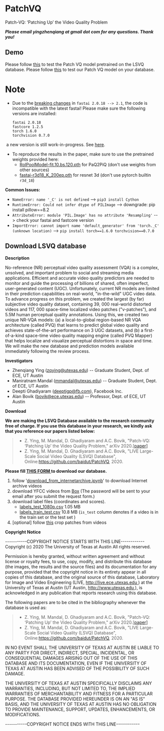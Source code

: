 # PatchVQ
Patch-VQ: ‘Patching Up’ the Video Quality Problem

***Please email yingzhenqiang at gmail dot com for any questions. Thank you!***

## Demo

Please follow [this](https://colab.research.google.com/drive/16bwA2Rm3Hp5xNyeRnrzm1MrtEvKkiRRS) to test the Patch VQ model pretrained on the LSVQ database.
Please follow [this](test_PVQ_on_new_datasets.ipynb) to test our Patch VQ model on your database.

# Note

* Due to the [breaking changes](https://github.com/fastai/fastai/blob/master/CHANGELOG.md#2018) in `fastai 2.0.18 --> 2.1`, the code is incompatible with the latest fastai! Please make sure the following versions are installed: 
  ```
  fastai 2.0.18
  fastcore 1.2.5
  torch 1.6.0
  torchvision 0.7.0
  ```

​	a new version is still work-in-progress. See [here](https://github.com/baidut/fastiqa). 

* To reproduce the results in the paper, make sure to use the pretrained weights provided here: 
  * [RoIPoolModel-fit.10.bs.120.pth](https://github.com/baidut/PatchVQ/releases/download/v0.1/RoIPoolModel-fit.10.bs.120.pth) for PaQ2PiQ (don't use weights from other sources)
  *  [fastai-r3d18_K_200ep.pth](https://github.com/baidut/PatchVQ/releases/download/v0.1/fastai-r3d18_K_200ep.pth) for resnet 3d (don't use pytorch builtin `r3d_18`)

**Common Issues:**

* `NameError: name '_C' is not defined`  --> `pip3 install Cython`
* `RuntimeError: Could not infer dtype of PILImage` --> downgrade: pip install pillow==8.2
* `AttributeError: module 'PIL.Image' has no attribute 'Resampling'` --> check your fastai and fastcore version
* `ImportError: cannot import name 'default_generator' from 'torch._C' (unknown location)` --> `pip install torch==1.6.0 torchvision==0.7.0`

## Download LSVQ database

**Description**

No-reference (NR) perceptual video quality assessment (VQA) is a complex, unsolved, and important problem to social and streaming media applications. Efficient and accurate video quality predictors are needed to monitor and guide the processing of billions of shared, often imperfect, user-generated content (UGC). Unfortunately, current NR models are limited in their prediction capabilities on real-world, "in-the-wild" UGC video data. To advance progress on this problem, we created the largest (by far) subjective video quality dataset, containing 39, 000 real-world distorted videos and 117, 000 space-time localized video patches ("v-patches"), and 5.5M human perceptual quality annotations. Using this, we created two unique NR-VQA models: (a) a local-to-global region-based NR VQA architecture (called PVQ) that learns to predict global video quality and achieves state-of-the-art performance on 3 UGC datasets, and (b) a first-of-a-kind space-time video quality mapping engine (called PVQ Mapper) that helps localize and visualize perceptual distortions in space and time. We will make the new database and prediction models available immediately following the review process.

**Investigators**

* Zhenqiang Ying (<zqying@utexas.edu>) -- Graduate Student, Dept. of ECE, UT Austin
* Maniratnam Mandal (<mmandal@utexas.edu>) -- Graduate Student, Dept. of ECE, UT Austin
* Deepti Ghadiyaram (<deeptigp@fb.com>), Facebook Inc.
* Alan Bovik ([bovik@ece.utexas.edu](mailto:bovik@ece.utexas.edu)) -- Professor, Dept. of ECE, UT Austin

**Download**

**We are making the LSVQ Database available to the research community free of charge. If you use this database in your research, we kindly ask that you reference our papers listed below:**

> - Z. Ying, M. Mandal, D. Ghadiyaram and A.C. Bovik, "Patch-VQ: ‘Patching Up’ the Video Quality Problem," arXiv 2020.[[paper\]](https://arxiv.org/pdf/2011.13544.pdf)
> - Z. Ying, M. Mandal, D. Ghadiyaram and A.C. Bovik, "LIVE Large-Scale Social Video Quality (LSVQ) Database", Online:https://github.com/baidut/PatchVQ, 2020.

**Please fill [THIS FORM ](https://forms.gle/kmRH2fCuVuLAfruq5) to download our database.**

1. follow '[download_from_internetarchive.ipynb](https://colab.research.google.com/drive/1Mz0xkd_c9F_NQCBOAWxO1LI_lE5sYMDx?usp=sharing)' to download Internet archive videos
2. download YFCC videos from [Box](https://utexas.box.com/s/3x10cuh5m2r85gcjmatgagkpf2ekgqwo) (The password will be sent to your email after you submit the request form.)
3. download label files (coordinates and scores).
    * [labels_test_1080p.csv](https://github.com/baidut/PatchVQ/releases/download/v0.1/labels_test_1080p.csv) 1.05 MB
    * [labels_train_test.csv](https://github.com/baidut/PatchVQ/releases/download/v0.1/labels_train_test.csv) 10.8 MB (`is_test` column denotes if a video is in the train set or the test set )
4. [optional] follow [this](https://colab.research.google.com/drive/1pMsLbLD8_5i2NV-l6o3alF3rmIsyzfKK?usp=sharing) crop patches from videos


**Copyright Notice**

-----------COPYRIGHT NOTICE STARTS WITH THIS LINE------------
Copyright (c) 2020 The University of Texas at Austin
All rights reserved.

Permission is hereby granted, without written agreement and without license or royalty fees, to use, copy, modify, and distribute this database (the images, the results and the source files) and its documentation for any purpose, provided that the copyright notice in its entirety appear in all copies of this database, and the original source of this database, Laboratory for Image and Video Engineering (LIVE, [http://live.ece.utexas.edu ](http://live.ece.utexas.edu/)) at the University of Texas at Austin (UT Austin, [http://www.utexas.edu ](http://www.utexas.edu/)), is acknowledged in any publication that reports research using this database.

The following papers are to be cited in the bibliography whenever the database is used as:

> - Z. Ying, M. Mandal, D. Ghadiyaram and A.C. Bovik, "Patch-VQ: ‘Patching Up’ the Video Quality Problem," arXiv 2020.[[paper\]](https://arxiv.org/pdf/2011.13544.pdf)
> - Z. Ying, M. Mandal, D. Ghadiyaram and A.C. Bovik, "LIVE Large-Scale Social Video Quality (LSVQ) Database", Online:https://github.com/baidut/PatchVQ, 2020.

IN NO EVENT SHALL THE UNIVERSITY OF TEXAS AT AUSTIN BE LIABLE TO ANY PARTY FOR DIRECT, INDIRECT, SPECIAL, INCIDENTAL, OR CONSEQUENTIAL DAMAGES ARISING OUT OF THE USE OF THIS DATABASE AND ITS DOCUMENTATION, EVEN IF THE UNIVERSITY OF TEXAS AT AUSTIN HAS BEEN ADVISED OF THE POSSIBILITY OF SUCH DAMAGE.

THE UNIVERSITY OF TEXAS AT AUSTIN SPECIFICALLY DISCLAIMS ANY WARRANTIES, INCLUDING, BUT NOT LIMITED TO, THE IMPLIED WARRANTIES OF MERCHANTABILITY AND FITNESS FOR A PARTICULAR PURPOSE. THE DATABASE PROVIDED HEREUNDER IS ON AN "AS IS" BASIS, AND THE UNIVERSITY OF TEXAS AT AUSTIN HAS NO OBLIGATION TO PROVIDE MAINTENANCE, SUPPORT, UPDATES, ENHANCEMENTS, OR MODIFICATIONS.

-----------COPYRIGHT NOTICE ENDS WITH THIS LINE------------
